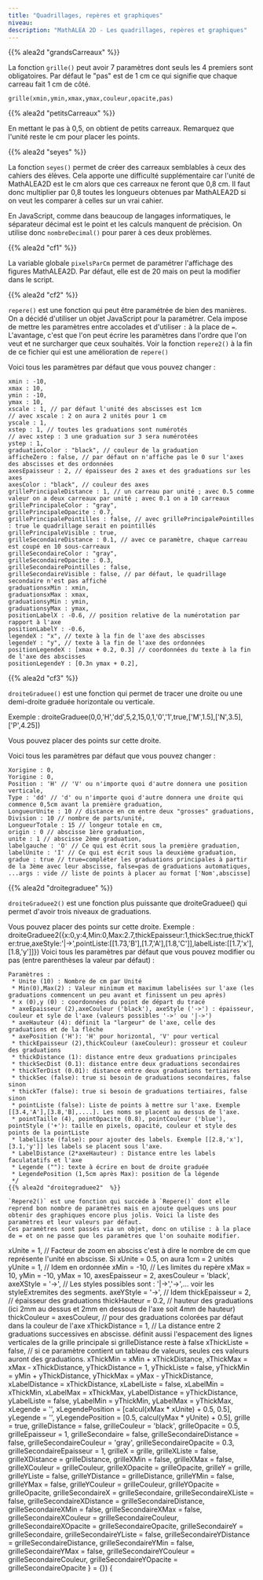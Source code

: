 ```yaml
---
title: "Quadrillages, repères et graphiques"
niveau:
description: "MathALEA 2D - Les quadrillages, repères et graphiques"
---
```


<div class="ui hidden divider"></div>

{{% alea2d "grandsCarreaux"  %}}

La fonction `grille()` peut avoir 7 paramètres dont seuls les 4 premiers sont obligatoires. Par défaut le "pas" est de 1 cm ce qui signifie que chaque carreau fait 1 cm de côté.

`grille(xmin,ymin,xmax,ymax,couleur,opacite,pas)`


{{% alea2d "petitsCarreaux"  %}}

En mettant le pas à 0,5, on obtient de petits carreaux. Remarquez que l'unité reste le cm pour placer les points.

{{% alea2d "seyes"  %}}

La fonction `seyes()` permet de créer des carreaux semblables à ceux des cahiers des élèves. Cela apporte une difficulté supplémentaire car l'unité de MathALEA2D est le cm alors que ces carreaux ne feront que 0,8 cm. Il faut donc multiplier par 0,8 toutes les longueurs obtenues par MathALEA2D si on veut les comparer à celles sur un vrai cahier.

En JavaScript, comme dans beaucoup de langages informatiques, le séparateur décimal est le point et les calculs manquent de précision. On utilise donc `nombreDecimal()` pour parer à ces deux problèmes.

{{% alea2d "cf1"  %}}

La variable globale `pixelsParCm` permet de paramétrer l'affichage des figures MathALEA2D. Par défaut, elle est de 20 mais on peut la modifier dans le script.

{{% alea2d "cf2"  %}}

`repere()` est une fonction qui peut être paramétrée de bien des manières. On a décidé d'utiliser un objet JavaScript pour la paramétrer. Cela impose de mettre les paramètres entre accolades et d'utiliser `:` à la place de `=`. L'avantage, c'est que l'on peut écrire les paramètres dans l'ordre que l'on veut et ne surcharger que ceux souhaités.
Voir la fonction `repere2()` à la fin de ce fichier qui est une amélioration de `repere()`

Voici tous les paramètres par défaut que vous pouvez changer : 

````
xmin : -10,
xmax : 10,
ymin : -10,
ymax : 10,
xscale : 1, // par défaut l'unité des abscisses est 1cm 
// avec xscale : 2 on aura 2 unités pour 1 cm
yscale : 1,
xstep : 1, // toutes les graduations sont numérotés
// avec xstep : 3 une graduation sur 3 sera numérotées 
ystep : 1,
graduationColor : "black", // couleur de la graduation
afficheZero : false, // par défaut on n'affiche pas le 0 sur l'axes des abscisses et des ordonnées
axesEpaisseur : 2, // épaisseur des 2 axes et des graduations sur les axes
axesColor : "black", // couleur des axes
grillePrincipaleDistance : 1, // un carreau par unité ; avec 0.5 comme valeur on a deux carreaux par unité ; avec 0.1 on a 10 carreaux
grillePrincipaleColor : "gray", 
grillePrincipaleOpacite : 0.7,
grillePrincipalePointilles : false, // avec grillePrincipalePointilles : true le quadrillage serait en pointillés
grillePrincipaleVisible : true,
grilleSecondaireDistance : 0.1, // avec ce paramètre, chaque carreau est coupé en 10 sous-carreaux
grilleSecondaireColor : "gray",
grilleSecondaireOpacite : 0.3,
grilleSecondairePointilles : false,
grilleSecondaireVisible : false, // par défaut, le quadrillage secondaire n'est pas affiché
graduationsxMin : xmin,
graduationsxMax : xmax,
graduationsyMin : ymin,
graduationsyMax : ymax,
positionLabelX : -0.6, // position relative de la numérotation par rapport à l'axe
positionLabelY : -0.6,
legendeX : "x", // texte à la fin de l'axe des abscisses
legendeY : "y", // texte à la fin de l'axe des ordonnées
positionLegendeX : [xmax + 0.2, 0.3] // coordonnées du texte à la fin de l'axe des abscisses
positionLegendeY : [0.3n ymax + 0.2],

````
{{% alea2d "cf3"  %}}


<div class="ui hidden divider"></div>

`droiteGraduee()` est une fonction qui permet de tracer une droite ou une demi-droite graduée horizontale ou verticale.

Exemple : droiteGraduee(0,0,'H','dd',5,2,15,0,1,'0','1',true,['M',1.5],['N',3.5],['P',4.25])

Vous pouvez placer des points sur cette droite.

Voici tous les paramètres par défaut que vous pouvez changer : 
````
Xorigine : 0,
Yorigine : 0,
Position : 'H' // 'V' ou n'importe quoi d'autre donnera une position verticale,
Type : 'dd' // 'd' ou n'importe quoi d'autre donnera une droite qui commence 0,5cm avant la première graduation,
LongueurUnite : 10 // distance en cm entre deux "grosses" graduations,
Division : 10 // nombre de parts/unité,
LongueurTotale : 15 // longeur totale en cm,
origin : 0 // abscisse 1ère graduation,
unite : 1 // abscisse 2ème graduation,
labelgauche : 'O' // Ce qui est écrit sous la première graduation,
labelUnite : 'I' // Ce qui est écrit sous la deuxième graduation,
gradue : true // true=compléter les graduations principales à partir de la 3ème avec leur abscisse, false=pas de graduations automatiques,
...args : vide // liste de points à placer au format ['Nom',abscisse]
````
{{% alea2d "droitegraduee"  %}}

<div class="ui hidden divider"></div>

`droiteGraduee2()` est une fonction plus puissante que droiteGraduee() qui permet d'avoir trois niveaux de graduations.



Vous pouvez placer des points sur cette droite.
Exemple : droiteGraduee2({x:0,y:4,Min:0,Max:2.7,thickEpaisseur:1,thickSec:true,thickTer:true,axeStyle:'|->',pointListe:[[1.73,'B'],[1.7,'A'],[1.8,'C']],labelListe:[[1.7,'x'],[1.8,'y']]})
Voici tous les paramètres par défaut que vous pouvez modifier ou pas (entre parenthèses la valeur par défaut) : 
````
Paramètres :
 * Unite (10) : Nombre de cm par Unité
 * Min(0),Max(2) : Valeur minimum et maximum labelisées sur l'axe (les graduations commencent un peu avant et finissent un peu après)
 * x (0),y (0) : coordonnées du point de départ du tracé
 * axeEpaisseur (2),axeCouleur ('black'), axeStyle ('->') : épaisseur, couleur et syle de l'axe (valeurs possibles '->' ou '|->')
 * axeHauteur (4): définit la "largeur" de l'axe, celle des graduations et de la flèche
 * axePosition ('H'): 'H' pour horizontal, 'V' pour vertical
 * thickEpaisseur (2),thickCouleur (axeCouleur): grosseur et couleur des graduations
 * thickDistance (1): distance entre deux graduations principales
 * thickSecDist (0.1): distance entre deux graduations secondaires
 * thickTerDist (0.01): distance entre deux graduations tertiaires
 * thickSec (false): true si besoin de graduations secondaires, false sinon
 * thickTer (false): true si besoin de graduations tertiaires, false sinon
 * pointListe (false): Liste de points à mettre sur l'axe. Exemple [[3.4,'A'],[3.8,'B],....]. Les noms se placent au dessus de l'axe.
 * pointTaille (4), pointOpacite (0.8), pointCouleur ('blue'), pointStyle ('+'): taille en pixels, opacité, couleur et style des points de la pointListe
 * labelListe (false): pour ajouter des labels. Exemple [[2.8,'x'],[3.1,'y']] les labels se placent sous l'axe. 
 * LabelDistance (2*axeHauteur) : Distance entre les labels faculatatifs et l'axe
 * Legende (""): texte à écrire en bout de droite graduée
 * LegendePosition (1,5cm après Max): position de la légende
 */
{{% alea2d "droitegraduee2"  %}}

`Repere2()` est une fonction qui succède à `Repere()` dont elle reprend bon nombre de paramètres mais en ajoute quelques uns pour obtenir des graphiques encore plus jolis. Voici la liste des paramètres et leur valeurs par défaut.
Ces paramètres sont passés via un objet, donc on utilise : à la place de = et on ne passe que les paramètres que l'on souhaite modifier.

````
  xUnite = 1, // Facteur de zoom en absciss c'est à dire le nombre de cm que représente l'unité en abscisse. Si xUnite = 0.5, on aura 1cm = 2 unités
  yUnite = 1, // Idem en ordonnée
  xMin = -10, // Les limites du repère
  xMax = 10,
  yMin = -10,
  yMax = 10,
  axesEpaisseur = 2, 
  axesCouleur = 'black',
  axeXStyle = '->', // Les styles possibles sont : '|->','->',... voir les styleExtremites des segments.
  axeYStyle = '->', // Idem
  thickEpaisseur = 2, // épaisseur des graduations
  thickHauteur = 0.2, // hauteur des graduations (ici 2mm au dessus et 2mm en dessous de l'axe soit 4mm de hauteur)
  thickCouleur = axesCouleur, // pour des graduations colorées par défaut dans la couleur de l'axe
  xThickDistance = 1, // La distance entre 2 graduations successives en abscisse. définit aussi l'espacement des lignes verticales de la grille principale si grilleDistance reste à false
  xThickListe = false, // si ce paramètre contient un tableau de valeurs, seules ces valeurs auront des graduations.
  xThickMin = xMin + xThickDistance,
  xThickMax = xMax - xThickDistance,
  yThickDistance = 1,
  yThickListe = false,
  yThickMin = yMin + yThickDistance,
  yThickMax = yMax - yThickDistance,
  xLabelDistance = xThickDistance,
  xLabelListe = false,
  xLabelMin = xThickMin,
  xLabelMax = xThickMax,
  yLabelDistance = yThickDistance,
  yLabelListe = false,
  yLabelMin = yThickMin,
  yLabelMax = yThickMax,
  xLegende = '',
  xLegendePosition = [calcul(xMax * xUnite) + 0.5, 0.5],
  yLegende = '',
  yLegendePosition = [0.5, calcul(yMax * yUnite) + 0.5],
  grille = true,
  grilleDistance = false,
  grilleCouleur = 'black',
  grilleOpacite = 0.5,
  grilleEpaisseur = 1,
  grilleSecondaire = false,
  grilleSecondaireDistance = false,
  grilleSecondaireCouleur = 'gray',
  grilleSecondaireOpacite = 0.3,
  grilleSecondaireEpaisseur = 1,
  grilleX = grille,
  grilleXListe = false,
  grilleXDistance = grilleDistance,
  grilleXMin = false,
  grilleXMax = false,
  grilleXCouleur = grilleCouleur,
  grilleXOpacite = grilleOpacite,
  grilleY = grille,
  grilleYListe = false,
  grilleYDistance = grilleDistance,
  grilleYMin = false,
  grilleYMax = false,
  grilleYCouleur = grilleCouleur,
  grilleYOpacite = grilleOpacite,
  grilleSecondaireX = grilleSecondaire,
  grilleSecondaireXListe = false,
  grilleSecondaireXDistance = grilleSecondaireDistance,
  grilleSecondaireXMin = false,
  grilleSecondaireXMax = false,
  grilleSecondaireXCouleur = grilleSecondaireCouleur,
  grilleSecondaireXOpacite = grilleSecondaireOpacite,
  grilleSecondaireY = grilleSecondaire,
  grilleSecondaireYListe = false,
  grilleSecondaireYDistance = grilleSecondaireDistance,
  grilleSecondaireYMin = false,
  grilleSecondaireYMax = false,
  grilleSecondaireYCouleur = grilleSecondaireCouleur,
  grilleSecondaireYOpacite = grilleSecondaireOpacite
} = {}) {

